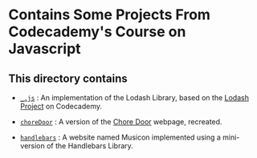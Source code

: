 # Contains Some Projects From Codecademy's Course on Javascript

## This directory contains

* [`_.js`](./_.js) : An implementation of the Lodash Library, based on the [Lodash Project](https://www.codecademy.com/paths/web-development/tracks/web-dev-js-arrays-loops-objects/modules/pjs-javascript-capstone/projects/lodash) on Codecademy.

* [`choreDoor`](./choreDoor) : A version of the [Chore Door](https://s3.amazonaws.com/codecademy-content/projects/chore-door/chore-door-final/index.html) webpage, recreated.

* [`handlebars`](./handlebars) : A website named Musicon implemented using a mini-version of the Handlebars Library.